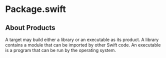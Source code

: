 # Package.swift
## About Products
A target may build either a library or an executable as its product. A library contains a module that can be imported by other Swift code. An executable is a program that can be run by the operating system.


